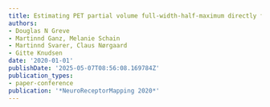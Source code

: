 ```yaml
---
title: Estimating PET partial volume full-width-half-maximum directly from human data
authors:
- Douglas N Greve
- Martinnd Ganz, Melanie Schain
- Martinnd Svarer, Claus Nørgaard
- Gitte Knudsen
date: '2020-01-01'
publishDate: '2025-05-07T08:56:08.169784Z'
publication_types:
- paper-conference
publication: '*NeuroReceptorMapping 2020*'
---
```


